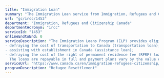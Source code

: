 ```yaml
---
title: "Immigration Loan"
summary: "The Immigration Loan service from Immigration, Refugees and Citizenship Canada is not available end-to-end online, according to the GC Service Inventory."
url: "gc/ircc/1453"
department: "Immigration, Refugees and Citizenship Canada"
departmentAcronym: "ircc"
serviceId: "1453"
onlineEndtoEnd: 0
serviceDescription: "The Immigration Loans Program (ILP) provides eligible immigrants, who are mainly refugees selected for resettlement to Canada, with access to funding that would otherwise not be available to them. Loans are used to cover a number of expenses, including travel to Canada and other costs associated with resettlement, specifically: 
- defraying the cost of transportation to Canada (transportation loan);
- assisting with establishment in Canada (assistance loan);
- defraying the cost of the right of permanent residence fee (RPRF) loan.
  The loans are repayable in full and payment plans vary by the value of the loan.  Deferrals and extensions are available in some instances."
serviceUrl: "https://www.canada.ca/en/immigration-refugees-citizenship/corporate/publications-manuals/operational-bulletins-manuals/service-delivery/immigration-loans-program.html"
programDescription: "Refugee Resettlement"
---
```

